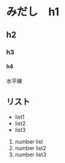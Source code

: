 # みだし　h1
## h2
### h3
#### h4

水平線

## リスト
- list1
- list2
- list3

1. number list
2. number list2
3. number list3